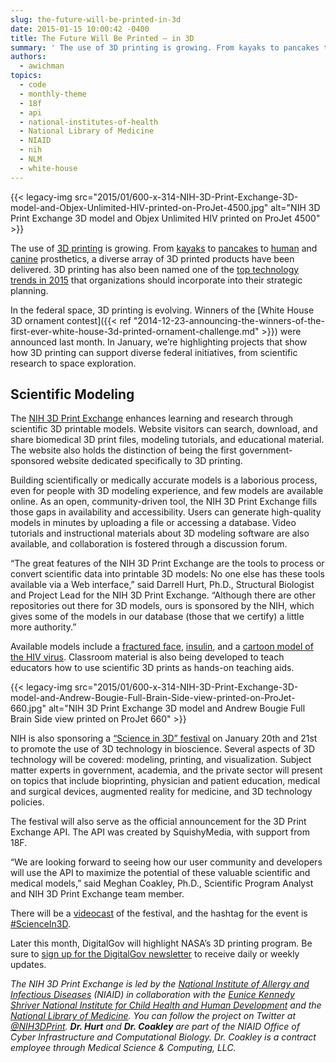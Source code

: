 ```yaml
---
slug: the-future-will-be-printed-in-3d
date: 2015-01-15 10:00:42 -0400
title: The Future Will Be Printed – in 3D
summary: ' The use of 3D printing is growing. From kayaks to pancakes to human and canine prosthetics, a diverse array of 3D printed products have been delivered. 3D printing has also been named one of the top technology'
authors:
  - awichman
topics:
  - code
  - monthly-theme
  - 18f
  - api
  - national-institutes-of-health
  - National Library of Medicine
  - NIAID
  - nih
  - NLM
  - white-house
---
```


{{< legacy-img src="2015/01/600-x-314-NIH-3D-Print-Exchange-3D-model-and-Objex-Unlimited-HIV-printed-on-ProJet-4500.jpg" alt="NIH 3D Print Exchange 3D model and Objex Unlimited HIV printed on ProJet 4500" >}}

The use of [3D printing](http://3dprinting.com/what-is-3d-printing/) is growing. From [kayaks](http://www.cnet.com/news/custom-3d-printed-kayak-is-a-homemade-work-of-art/) to [pancakes](http://www.cnet.com/news/print-out-breakfast-with-a-pancake-printer/) to [human](http://www.cnet.com/news/how-3d-printers-are-changing-kids-lives-in-war-torn-sudan/) and [canine](http://www.usatoday.com/story/news/nation-now/2014/12/18/derby-dog-3d-printed-prosthetics/20621097/) prosthetics, a diverse array of 3D printed products have been delivered. 3D printing has also been named one of the [top technology trends in 2015](http://www.gartner.com/newsroom/id/2867917) that organizations should incorporate into their strategic planning.

In the federal space, 3D printing is evolving. Winners of the [White House 3D ornament contest]({{< ref "2014-12-23-announcing-the-winners-of-the-first-ever-white-house-3d-printed-ornament-challenge.md" >}}) were announced last month. In January, we’re highlighting projects that show how 3D printing can support diverse federal initiatives, from scientific research to space exploration.

## Scientific Modeling

The [NIH 3D Print Exchange](http://3dprint.nih.gov/) enhances learning and research through scientific 3D printable models. Website visitors can search, download, and share biomedical 3D print files, modeling tutorials, and educational material. The website also holds the distinction of being the first government-sponsored website dedicated specifically to 3D printing.

Building scientifically or medically accurate models is a laborious process, even for people with 3D modeling experience, and few models are available online. As an open, community-driven tool, the NIH 3D Print Exchange fills those gaps in availability and accessibility. Users can generate high-quality models in minutes by uploading a file or accessing a database. Video tutorials and instructional materials about 3D modeling software are also available, and collaboration is fostered through a discussion forum.

&#8220;The great features of the NIH 3D Print Exchange are the tools to process or convert scientific data into printable 3D models: No one else has these tools available via a Web interface,&#8221; said Darrell Hurt, Ph.D., Structural Biologist and Project Lead for the NIH 3D Print Exchange. &#8220;Although there are other repositories out there for 3D models, ours is sponsored by the NIH, which gives some of the models in our database (those that we certify) a little more authority.&#8221;

Available models include a [fractured face](http://3dprint.nih.gov/discover/3dpx-000822), [insulin](http://3dprint.nih.gov/discover/3dpx-000207), and a [cartoon model of the HIV virus](http://3dprint.nih.gov/discover/3dpx-000006). Classroom material is also being developed to teach educators how to use scientific 3D prints as hands-on teaching aids.

{{< legacy-img src="2015/01/600-x-314-NIH-3D-Print-Exchange-3D-model-and-Andrew-Bougie-Full-Brain-Side-view-printed-on-ProJet-660.jpg" alt="NIH 3D Print Exchange 3D model and Andrew Bougie Full Brain Side view printed on ProJet 660" >}}

NIH is also sponsoring a [&#8220;Science in 3D&#8221; festival](https://respond.niaid.nih.gov/conferences/Bioinformatics2015/Pages/default.aspx) on January 20th and 21st to promote the use of 3D technology in bioscience. Several aspects of 3D technology will be covered: modeling, printing, and visualization. Subject matter experts in government, academia, and the private sector will present on topics that include bioprinting, physician and patient education, medical and surgical devices, augmented reality for medicine, and 3D technology policies.

The festival will also serve as the official announcement for the 3D Print Exchange API. The API was created by SquishyMedia, with support from 18F.

&#8220;We are looking forward to seeing how our user community and developers will use the API to maximize the potential of these valuable scientific and medical models,&#8221; said Meghan Coakley, Ph.D., Scientific Program Analyst and NIH 3D Print Exchange team member.

There will be a [videocast](http://videocast.nih.gov/) of the festival, and the hashtag for the event is [#ScienceIn3D](https://twitter.com/search?q=%23ScienceIn3D&src=typd).

Later this month, DigitalGov will highlight NASA’s 3D printing program. Be sure to [sign up for the DigitalGov newsletter](https://public.govdelivery.com/accounts/USHOWTO/subscriber/new) to receive daily or weekly updates.

_The NIH 3D Print Exchange is led by the [National Institute of Allergy and Infectious Diseases](http://www.niaid.nih.gov/Pages/default.aspx) (NIAID) in collaboration with the [Eunice Kennedy Shriver National Institute for Child Health and Human Development](http://www.nichd.nih.gov/Pages/index.aspx) and the [National Library of Medicine](http://www.nlm.nih.gov/). You can follow the project on Twitter at [@NIH3DPrint](https://twitter.com/NIH3DPrint)._ _**Dr. Hurt** and **Dr. Coakley** are part of the NIAID Office of Cyber Infrastructure and Computational Biology. Dr. Coakley is a contract employee through Medical Science & Computing, LLC._